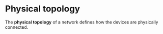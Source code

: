 # Physical topology
The **physical topology** of a network defines how the devices are physically
connected.
